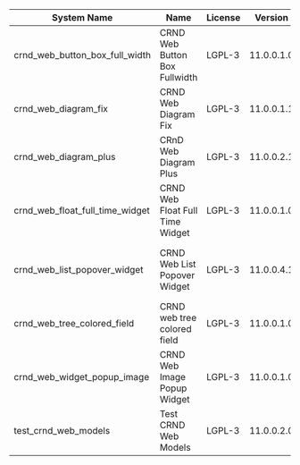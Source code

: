 | System Name | Name | License | Version | Summary | Price |
|---|---|---|---|---|---|
| crnd_web_button_box_full_width | CRND Web Button Box Fullwidth | LGPL-3 | 11.0.0.1.0 | Button_box at the top of the form |  |
| crnd_web_diagram_fix | CRND Web Diagram Fix | LGPL-3 | 11.0.0.1.1 | Fix for web diagram view |  |
| crnd_web_diagram_plus | CRnD Web Diagram Plus | LGPL-3 | 11.0.0.2.1 | Odoo Web Diagram view by CRnD. |  |
| crnd_web_float_full_time_widget | CRND Web Float Full Time Widget | LGPL-3 | 11.0.0.1.0 | Float Time Duration Widget |  |
| crnd_web_list_popover_widget | CRND Web List Popover Widget | LGPL-3 | 11.0.0.4.1 | Tooltips message for text fields on tree view. |  |
| crnd_web_tree_colored_field | CRND web tree colored field | LGPL-3 | 11.0.0.1.0 |  |  |
| crnd_web_widget_popup_image | CRND Web Image Popup Widget | LGPL-3 | 11.0.0.1.0 | Popup images from the binary fields |  |
| test_crnd_web_models | Test CRND Web Models | LGPL-3 | 11.0.0.2.0 | Module for testing web addons. |  |
